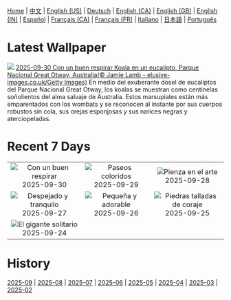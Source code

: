 [Home](../README.md) | [中文](zh-CN.md) | [English (US)](en-US.md) | [Deutsch](de-DE.md) | [English (CA)](en-CA.md) | [English (GB)](en-GB.md) | [English (IN)](en-IN.md) | [Español](es-ES.md) | [Français (CA)](fr-CA.md) | [Français (FR)](fr-FR.md) | [Italiano](it-IT.md) | [日本語](ja-JP.md) | [Português](pt-BR.md)

# Latest Wallpaper
![](https://www.bing.com/th?id=OHR.EucalyptusKoala_ES-ES0797719606_UHD.jpg)
[2025-09-30 Con un buen respirar Koala en un eucalipto, Parque Nacional Great Otway, Australia(© Jamie Lamb - elusive-images.co.uk/Getty Images)](https://www.bing.com/th?id=OHR.EucalyptusKoala_ES-ES0797719606_UHD.jpg)
En medio del exuberante dosel de eucaliptos del Parque Nacional Great Otway, los koalas se muestran como centinelas soñolientos del alma salvaje de Australia. Estos marsupiales están más emparentados con los wombats y se reconocen al instante por sus cuerpos robustos sin cola, sus orejas esponjosas y sus narices negras y aterciopeladas.

# Recent 7 Days
|  |  |  |
|:---:|:---:|:---:|
| ![](https://www.bing.com/th?id=OHR.EucalyptusKoala_ES-ES0797719606_400x240.jpg "Con un buen respirar") 2025-09-30 | ![](https://www.bing.com/th?id=OHR.HoutenHouses_ES-ES0772668707_400x240.jpg "Paseos coloridos") 2025-09-29 | ![](https://www.bing.com/th?id=OHR.PienzaItaly_ES-ES1965715400_400x240.jpg "Pienza en el arte") 2025-09-28 |
| ![](https://www.bing.com/th?id=OHR.TankLakes_ES-ES1860818071_400x240.jpg "Despejado y tranquilo") 2025-09-27 | ![](https://www.bing.com/th?id=OHR.AutumnChipmunk_ES-ES0673938292_400x240.jpg "Pequeña y adorable") 2025-09-26 | ![](https://www.bing.com/th?id=OHR.FortChittorgarh_ES-ES0644530390_400x240.jpg "Piedras talladas de coraje") 2025-09-25 |
| ![](https://www.bing.com/th?id=OHR.BearLodge_ES-ES0617575565_400x240.jpg "El gigante solitario") 2025-09-24 |  |  |

# History
[2025-09](../archives/wallpaper/es-ES/w_2025_09.md) | [2025-08](../archives/wallpaper/es-ES/w_2025_08.md) | [2025-07](../archives/wallpaper/es-ES/w_2025_07.md) | [2025-06](../archives/wallpaper/es-ES/w_2025_06.md) | [2025-05](../archives/wallpaper/es-ES/w_2025_05.md) | [2025-04](../archives/wallpaper/es-ES/w_2025_04.md) | [2025-03](../archives/wallpaper/es-ES/w_2025_03.md) | [2025-02](../archives/wallpaper/es-ES/w_2025_02.md)
